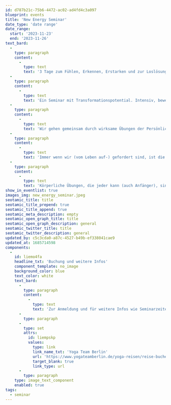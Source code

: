 ```yaml
---
id: d787b21c-75b6-4472-ac02-ad4fd4c3a097
blueprint: events
title: 'New Energy Seminar'
date_type: 'date range'
date_range:
  start: '2023-11-23'
  end: '2023-11-26'
text_bard:
  -
    type: paragraph
    content:
      -
        type: text
        text: '3 Tage zum Fühlen, Erkennen, Erstarken und zur Loslösung. '
  -
    type: paragraph
    content:
      -
        type: text
        text: 'Ein Seminar mit Transformationspotential. Intensiv, bewegend, lebendig, heilsam. Dieses Seminar gibt Dir die Chance, neue Möglichkeiten Deiner Selbst zu entdecken. Grundlage ist die Selbstermächtigung, bereits vorhandenes Wissen zu reaktivieren. Das bedeutet, dass es nichts zu lernen gibt. Es bedarf nur einer Erinnerung! Während Du 3 Tage mit Valentin auf Augenhöhe verbringst, werden wir gemeinsam eintauchen in die Ebene unseres Schöpfungspotentials. Die Instanz der Veränderung ist NICHT der Verstand. '
  -
    type: paragraph
    content:
      -
        type: text
        text: 'Wir gehen gemeinsam durch wirksame Übungen der Persönlichkeitsentfaltung, die Deine Gefühls- und Erfahrungswelt ansprechen. Wenn Du Valentin bereits kennst, weißt Du, dass diese Tage freudvoll, motivierend, berührend und kraftvoll sein werden. Wenn wir lang genug eine Energie "anzapfen", die uns gut tut, ist die natürliche Entwicklung in Gang gesetzt: weg von Angst/ Zweifel, hin zu Zuversicht, Vertrauen in das, worin wir eingebunden sind, Liebe zum Leben in all seinen Facetten und innerer Kraft. '
  -
    type: paragraph
    content:
      -
        type: text
        text: 'Immer wenn wir (vom Leben auf-) gefordert sind, ist die Zeit gekommen, über uns selbst hinauszuwachsen. Fühl Dich eingeladen, wenn Du vor Selbst-Bewusstsein überquellen willst, unbändige Liebe in Deinen Alltag bringen möchtest und auch wenn Du neugierig bist. '
  -
    type: paragraph
    content:
      -
        type: text
        text: 'Körperliche Übungen, die jeder kann (auch Anfänger), sind integriert, damit Deine Erlebnisse ins Zellbewusstsein fließen.'
show_in_eventlist: true
images_img: new_energy_seminar.jpeg
seotamic_title: title
seotamic_title_prepend: true
seotamic_title_append: true
seotamic_meta_description: empty
seotamic_open_graph_title: title
seotamic_open_graph_description: general
seotamic_twitter_title: title
seotamic_twitter_description: general
updated_by: c5c3cda0-a87c-4527-b49b-ef338041cae9
updated_at: 1685714598
components:
  -
    id: liemo4fa
    headline_txt: 'Buchung und weitere Infos'
    component_template: no_image
    background_color: blue
    text_color: white
    text_bard:
      -
        type: paragraph
        content:
          -
            type: text
            text: 'Zur Anmeldung und für weitere Infos wie Seminarzeiten, Preise und Ansprechpartner bei Rückfragen besucht bitte die folgende Seite:'
      -
        type: paragraph
      -
        type: set
        attrs:
          id: liempskp
          values:
            type: link
            link_name_txt: 'Yoga Team Berlin'
            url: 'https://www.yogateamberlin.de/yoga-reisen/reise-buchen/new-energy-seminar-1/new-energy-seminar-2023/'
            target_blank: true
            link_type: url
      -
        type: paragraph
    type: image_text_component
    enabled: true
tags:
  - seminar
---
```

